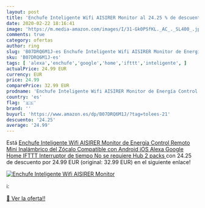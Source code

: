 ```yaml
---
layout: post
title: 'Enchufe Inteligente Wifi AISIRER Monitor al 24.25 % de descuento'
date: 2020-02-22 18:16:41
image: 'https://m.media-amazon.com/images/I/31-Gk0PSfKL._AC_._SL400_.jpg'
comments: true
category: ofertas
author: ring
slug: 'B07DRQ6M1J-es Enchufe Inteligente Wifi AISIRER Monitor de Energía...'
sku: 'B07DRQ6M1J-es'
tags: [ 'alexa','enchufe','google','home','ifttt','inteligente', ]
actualPrice: 24.99 EUR
currency: EUR
price: 24.99
comparePrice: 32.99 EUR
prodname: 'Enchufe Inteligente Wifi AISIRER Monitor de Energía Control Remoto Mini Inalámbrico del Zócalo Compatible con Android iOS Alexa Google Home IFTTT  Interruptor de tiempo  No se requiere Hub  2 packs '
country: 'es'
flag: '🇪🇸'
brand: ''
buyurl: 'https://www.amazon.es/dp/B07DRQ6M1J/?tag=tolees-21'
descuento: '24.25'
average: '24.99'
---
```


Está [Enchufe Inteligente Wifi AISIRER Monitor de Energía Control Remoto Mini Inalámbrico del Zócalo Compatible con Android iOS Alexa Google Home IFTTT  Interruptor de tiempo  No se requiere Hub  2 packs ](https://www.amazon.es/dp/B07DRQ6M1J/?tag=tolees-21) con 24.25 de descuento por 24.99 EUR (original: 32.99 EUR) en el siguiente enlace!

[![Enchufe Inteligente Wifi AISIRER Monitor](https://m.media-amazon.com/images/I/31-Gk0PSfKL._AC_._SL400_.jpg)](https://www.amazon.es/dp/B07DRQ6M1J/?tag=tolees-21)

ℹ️:


[🛒 Ver la oferta!!](https://www.amazon.es/dp/B07DRQ6M1J/?tag=tolees-21)
